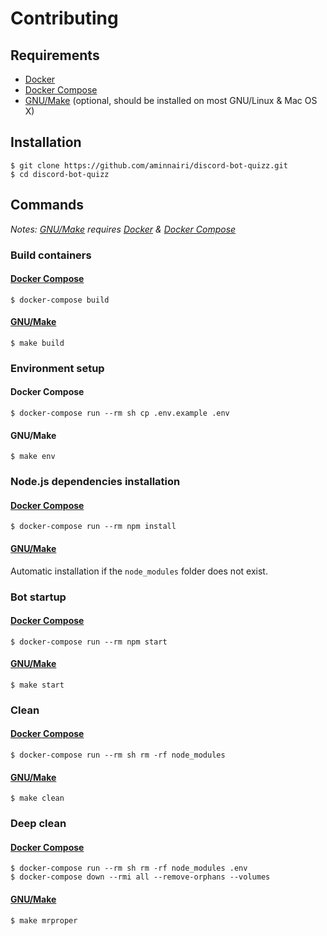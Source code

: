 # Contributing

## Requirements

- [Docker][Docker]
- [Docker Compose][Docker Compose]
- [GNU/Make][GNU/Make] (optional, should be installed on most GNU/Linux & Mac OS X)

## Installation

```console
$ git clone https://github.com/aminnairi/discord-bot-quizz.git
$ cd discord-bot-quizz
```

## Commands

*Notes: [GNU/Make][GNU/Make] requires [Docker][Docker] & [Docker Compose][Docker Compose]*

### Build containers

#### [Docker Compose][Docker Compose]

```console
$ docker-compose build
```

#### [GNU/Make][GNU/Make]

```console
$ make build
```

### Environment setup

#### Docker Compose

```console
$ docker-compose run --rm sh cp .env.example .env
```

#### GNU/Make

```console
$ make env
```

### Node.js dependencies installation

#### [Docker Compose][Docker Compose]

```console
$ docker-compose run --rm npm install
```

#### [GNU/Make][GNU/Make]

Automatic installation if the `node_modules` folder does not exist.

### Bot startup

#### [Docker Compose][Docker Compose]

```console
$ docker-compose run --rm npm start
```

#### [GNU/Make][GNU/Make]

```console
$ make start
```

### Clean

#### [Docker Compose][Docker Compose]

```console
$ docker-compose run --rm sh rm -rf node_modules
```

#### [GNU/Make][GNU/Make]

```console
$ make clean
```

[Docker]: https://www.docker.com/
[Docker Compose]: https://docs.docker.com/compose/
[GNU/Make]: https://www.gnu.org/software/make/

### Deep clean

#### [Docker Compose][Docker Compose]

```console
$ docker-compose run --rm sh rm -rf node_modules .env
$ docker-compose down --rmi all --remove-orphans --volumes
```

#### [GNU/Make][GNU/Make]

```console
$ make mrproper
```
